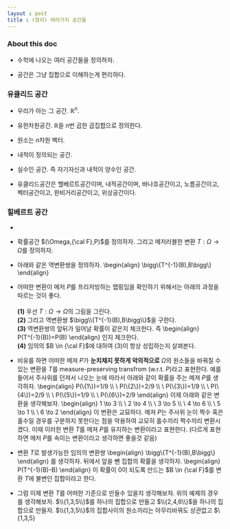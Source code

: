 ```yaml
---
layout : post 
title : (정리) 여러가지 공간들  
---
```


### About this doc

- 수학에 나오는 여러 공간들을 정의하자. 

- 공간은 그냥 집합으로 이해하는게 편리하다. 

### 유클리드 공간 

- 우리가 아는 그 공간. $\mathbb{R}^n$. 

- 유한차원공간. $\mathbb{R}$을 $n$번 곱한 곱집합으로 정의한다. 

- 원소는 $n$차원 벡터. 

- 내적이 정의되는 공간. 

- 실수인 공간. 즉 자기자신과 내적이 양수인 공간. 

- 유클리드공간은 헬베르트공간이며, 내적공간이며, 바나흐공간이고, 노름공간이고, 벡터공간이고, 완비거리공간이고, 위상공간이다. 

### 힐베르트 공간 

- 



- 확률공간 $(\Omega,{\cal F},P)$를 정의하자. 그리고 메저러블한 변환 $T:\Omega\to\Omega$를 정의하자.

- 아래와 같은 역변환쌍을 정의하자. 
\begin{align}
\bigg\\{T^{-1}(B),B\bigg\\}
\end{align}

- 어떠한 변환이 메저 $P$를 프리저빙하는 맵핑임을 확인하기 위해서는 아래의 과정을 따르는 것이 좋다. <br/><br/>
**(1)** 우선 $T:\Omega\to\Omega$의 그림을 그린다. <br/>
**(2)** 그리고 역변환쌍 $\bigg\\{T^{-1}(B),B\bigg\\}$을 구한다. <br/>
**(3)** 역변환쌍의 앞뒤가 일어날 확률이 같은지 체크한다. 즉 
\begin{align}
P(T^{-1}(B))=P(B)
\end{align}
인지 체크한다. <br/>
**(4)** 임의의 $B \in {\cal F}$에 대하여 (3)이 항상 성립하는지 살펴본다. 

- 비유를 하면 어떠한 메져 $P$가 **눈치채지 못하게 악의적으로** $\Omega$의 원소들을 바꿔칠 수 있는 변환을 $T$를 measure-preserving transfrom (w.r.t. $P$)라고 표현한다. 예를 들어서 주사위를 던져서 나오는 눈에 따라서 아래와 같이 확률을 주는 메져 $P$를 생각하자. 
\begin{align}
P(\\{1\\})=1/9 \\\\ \\
P(\\{2\\})=2/9 \\\\ \\
P(\\{3\\})=1/9 \\\\ \\
P(\\{4\\})=2/9 \\\\ \\
P(\\{5\\})=1/9 \\\\ \\
P(\\{6\\})=2/9 
\end{align}
이제 아래와 같은 변환을 생각해보자. 
\begin{align}
1 \to 3 \\\\ \\
2 \to 4 \\\\ \\
3 \to 5 \\\\ \\
4 \to 6 \\\\ \\
5 \to 1 \\\\ \\
6 \to 2
\end{align}
이 변환은 교묘하다. 메져 $P$는 주사위 눈이 짝수 혹은 홀수일 경우를 구분하지 못한다는 점을 악용하여 교모히 홀수끼리 짝수끼리 변환시켰다. 이때 이러한 변환 $T$를 메져 $P$를 유지하는 변환이라고 표현한다. (다르게 표현하면 메저 $P$를 속이는 변환이라고 생각하면 좋을것 같음)

- 변환 $T$로 발생가능한 임의의 변환쌍 
\begin{align}
\bigg\\{T^{-1}(B),B\bigg\\}
\end{align}
를 생각하자. 뒤에서 앞을 뺀 집합의 확률을 생각하자. 
\begin{align}
P(T^{-1}(B)-B)
\end{align}
이 확률이 0이 되도록 만드는 $B \in {\cal F}$를 변환 $T$에 불변인 집합이라고 한다. 

- 그럼 이제 변환 $T$를 어떠한 기준으로 만들수 있을지 생각해보자. 위의 예제의 경우를 생각해보자. $\\{1,3,5\\}$를 하나의 집합으로 만들고 $\\{2,4,6\\}$을 하나의 집합으로 만들자. $\\{1,3,5\\}$의 집합사이의 원소끼리는 아무리바꿔도 상관없고 $\\{1,3,5}